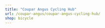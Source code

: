 ```yaml
---
title: "Coupar Angus Cycling Hub"
url: /coupar-angus/coupar-angus-cycling-hub/
shop: bicycle
---
```

